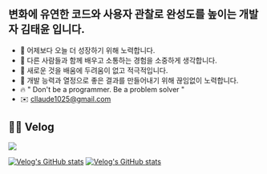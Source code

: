 ## 변화에 유연한 코드와 사용자 관찰로 완성도를 높이는 개발자 김태윤 입니다.

- 💪 어제보다 오늘 더 성장하기 위해 노력합니다.
- 👬 다른 사람들과 함께 배우고 소통하는 경험을 소중하게 생각합니다.
- 🙌 새로운 것을 배움에 두려움이 없고 적극적입니다.
- 🏃 개발 능력과 열정으로 좋은 결과를 만들어내기 위해 끊임없이 노력합니다.
- 🔥 " Don't be a programmer. Be a problem solver "
- ✉️ [cllaude1025@gmail.com](mailto:cllaude1025@gmail.com)


<p>
  <h2>✍🏻 Velog</h2>
  <img src="https://velog-readme-stats.vercel.app/api/badge?name=cllaude" />
</p>


[![Velog's GitHub stats](https://velog-readme-stats.vercel.app/api/list?name=cllaude)](https://velog.io/@cllaude)
[![Velog's GitHub stats](https://velog-readme-stats.vercel.app/api?name=cllaude)](https://github.com/cllaude/velog-readme-stats)

